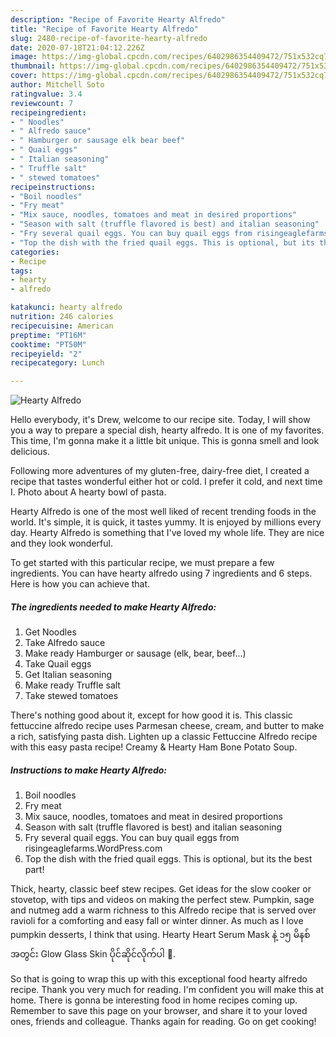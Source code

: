 ```yaml
---
description: "Recipe of Favorite Hearty Alfredo"
title: "Recipe of Favorite Hearty Alfredo"
slug: 2480-recipe-of-favorite-hearty-alfredo
date: 2020-07-18T21:04:12.226Z
image: https://img-global.cpcdn.com/recipes/6402986354409472/751x532cq70/hearty-alfredo-recipe-main-photo.jpg
thumbnail: https://img-global.cpcdn.com/recipes/6402986354409472/751x532cq70/hearty-alfredo-recipe-main-photo.jpg
cover: https://img-global.cpcdn.com/recipes/6402986354409472/751x532cq70/hearty-alfredo-recipe-main-photo.jpg
author: Mitchell Soto
ratingvalue: 3.4
reviewcount: 7
recipeingredient:
- " Noodles"
- " Alfredo sauce"
- " Hamburger or sausage elk bear beef"
- " Quail eggs"
- " Italian seasoning"
- " Truffle salt"
- " stewed tomatoes"
recipeinstructions:
- "Boil noodles"
- "Fry meat"
- "Mix sauce, noodles, tomatoes and meat in desired proportions"
- "Season with salt (truffle flavored is best) and italian seasoning"
- "Fry several quail eggs. You can buy quail eggs from risingeaglefarms.WordPress.com"
- "Top the dish with the fried quail eggs. This is optional, but its the best part!"
categories:
- Recipe
tags:
- hearty
- alfredo

katakunci: hearty alfredo 
nutrition: 246 calories
recipecuisine: American
preptime: "PT16M"
cooktime: "PT50M"
recipeyield: "2"
recipecategory: Lunch

---
```



![Hearty Alfredo](https://img-global.cpcdn.com/recipes/6402986354409472/751x532cq70/hearty-alfredo-recipe-main-photo.jpg)

Hello everybody, it's Drew, welcome to our recipe site. Today, I will show you a way to prepare a special dish, hearty alfredo. It is one of my favorites. This time, I'm gonna make it a little bit unique. This is gonna smell and look delicious.

Following more adventures of my gluten-free, dairy-free diet, I created a recipe that tastes wonderful either hot or cold. I prefer it cold, and next time I. Photo about A hearty bowl of pasta.

Hearty Alfredo is one of the most well liked of recent trending foods in the world. It's simple, it is quick, it tastes yummy. It is enjoyed by millions every day. Hearty Alfredo is something that I've loved my whole life. They are nice and they look wonderful.


To get started with this particular recipe, we must prepare a few ingredients. You can have hearty alfredo using 7 ingredients and 6 steps. Here is how you can achieve that.

<!--inarticleads1-->

##### The ingredients needed to make Hearty Alfredo:

1. Get  Noodles
1. Take  Alfredo sauce
1. Make ready  Hamburger or sausage (elk, bear, beef...)
1. Take  Quail eggs
1. Get  Italian seasoning
1. Make ready  Truffle salt
1. Take  stewed tomatoes


There&#39;s nothing good about it, except for how good it is. This classic fettuccine alfredo recipe uses Parmesan cheese, cream, and butter to make a rich, satisfying pasta dish. Lighten up a classic Fettuccine Alfredo recipe with this easy pasta recipe! Creamy &amp; Hearty Ham Bone Potato Soup. 

<!--inarticleads2-->

##### Instructions to make Hearty Alfredo:

1. Boil noodles
1. Fry meat
1. Mix sauce, noodles, tomatoes and meat in desired proportions
1. Season with salt (truffle flavored is best) and italian seasoning
1. Fry several quail eggs. You can buy quail eggs from risingeaglefarms.WordPress.com
1. Top the dish with the fried quail eggs. This is optional, but its the best part!


Thick, hearty, classic beef stew recipes. Get ideas for the slow cooker or stovetop, with tips and videos on making the perfect stew. Pumpkin, sage and nutmeg add a warm richness to this Alfredo recipe that is served over ravioli for a comforting and easy fall or winter dinner. As much as I love pumpkin desserts, I think that using. Hearty Heart Serum Mask နဲ့ ၁၅ မိနစ်အတွင်း Glow Glass Skin ပိုင်ဆိုင်လိုက်ပါ 🤩. 

So that is going to wrap this up with this exceptional food hearty alfredo recipe. Thank you very much for reading. I'm confident you will make this at home. There is gonna be interesting food in home recipes coming up. Remember to save this page on your browser, and share it to your loved ones, friends and colleague. Thanks again for reading. Go on get cooking!
